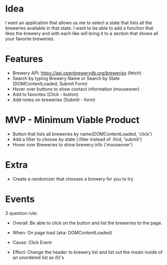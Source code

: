 # Idea
 I want an application that allows us me to select a state that lists all the breweries available in that state. I want to be able to add a function that likes the brewery and with each like will bring it to a section that shows all your favorite breweries.

# Features
* Brewery API: https://api.openbrewerydb.org/breweries (fetch)
* Search by typing Brewery Name or Search by State (DOMContentLoaded, Submit Form)
* Hover over buttons to show contact information (mouseover)
* Add to favorites (Click - button)
* Add notes on breweries (Submit - form)

# MVP - Minimum Viable Product 
* Button that lists all breweries by name(DOMContentLoaded, 'click')
* Add a filter to choose by state (.filter instead of .find, 'submit')
* Hover over Breweries to show brewery info ('mouseover')




# Extra
* Create a randomizer that chooses a brewery for you to try

# Events
3 question rule:

- Overall: Be able to click on the button and list the breweries to the page.

- When: On page load (aka: DOMContentLoaded)

- Cause: Click Event

- Effect: Change the header to brewery list and list out the meals inside of an unordered list as (li)'s

